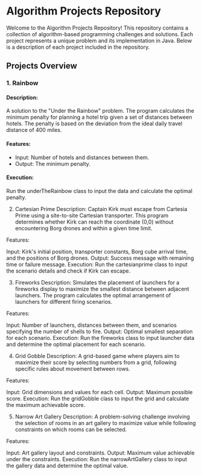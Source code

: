 # Algorithm Projects Repository
Welcome to the Algorithm Projects Repository! This repository contains a collection of algorithm-based programming challenges and solutions. Each project represents a unique problem and its implementation in Java. Below is a description of each project included in the repository.

## Projects Overview
### 1. Rainbow
#### Description:
A solution to the "Under the Rainbow" problem. The program calculates the minimum penalty for planning a hotel trip given a set of distances between hotels. The penalty is based on the deviation from the ideal daily travel distance of 400 miles.

#### Features:

* Input: Number of hotels and distances between them.
* Output: The minimum penalty.
#### Execution:
Run the underTheRainbow class to input the data and calculate the optimal penalty.

2. Cartesian Prime
Description:
Captain Kirk must escape from Cartesia Prime using a site-to-site Cartesian transporter. This program determines whether Kirk can reach the coordinate (0,0) without encountering Borg drones and within a given time limit.

Features:

Input: Kirk's initial position, transporter constants, Borg cube arrival time, and the positions of Borg drones.
Output: Success message with remaining time or failure message.
Execution:
Run the cartesianprime class to input the scenario details and check if Kirk can escape.

3. Fireworks
Description:
Simulates the placement of launchers for a fireworks display to maximize the smallest distance between adjacent launchers. The program calculates the optimal arrangement of launchers for different firing scenarios.

Features:

Input: Number of launchers, distances between them, and scenarios specifying the number of shells to fire.
Output: Optimal smallest separation for each scenario.
Execution:
Run the fireworks class to input launcher data and determine the optimal placement for each scenario.

4. Grid Gobble
Description:
A grid-based game where players aim to maximize their score by selecting numbers from a grid, following specific rules about movement between rows.

Features:

Input: Grid dimensions and values for each cell.
Output: Maximum possible score.
Execution:
Run the gridGobble class to input the grid and calculate the maximum achievable score.

5. Narrow Art Gallery
Description:
A problem-solving challenge involving the selection of rooms in an art gallery to maximize value while following constraints on which rooms can be selected.

Features:

Input: Art gallery layout and constraints.
Output: Maximum value achievable under the constraints.
Execution:
Run the narrowArtGallery class to input the gallery data and determine the optimal value.
